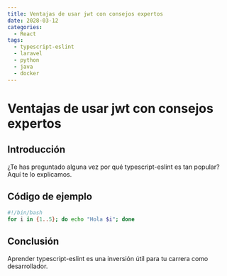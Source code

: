 ```yaml
---
title: Ventajas de usar jwt con consejos expertos
date: 2028-03-12
categories:
  - React
tags:
  - typescript-eslint
  - laravel
  - python
  - java
  - docker
---
```


# Ventajas de usar jwt con consejos expertos

## Introducción

¿Te has preguntado alguna vez por qué typescript-eslint es tan popular? Aquí te lo explicamos.

## Código de ejemplo

```bash
#!/bin/bash
for i in {1..5}; do echo "Hola $i"; done
```

## Conclusión

Aprender typescript-eslint es una inversión útil para tu carrera como desarrollador.